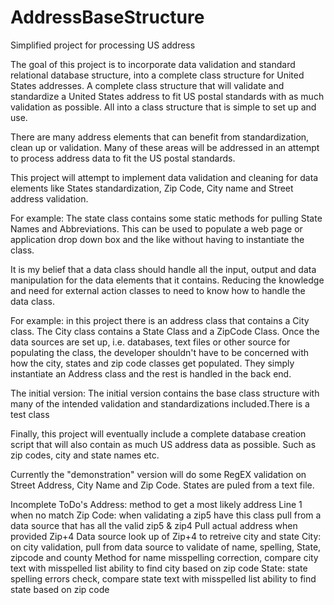 # AddressBaseStructure
Simplified project for processing US address

The goal of this project is to incorporate data validation and standard relational database structure, into a complete 
class structure for United States addresses. A complete class structure that will validate and standardize a United States 
address to fit US postal standards with as much validation as possible. 
All into a class structure that is simple to set up and use. 

There are many address elements that can benefit from standardization, clean up or validation. 
Many of these areas will be addressed in an attempt to process address data to fit the 
US postal standards.

This project will attempt to implement data validation and cleaning for data elements like States standardization,
Zip Code, City name and Street address validation.

For example: The state class contains some static methods for pulling State Names and Abbreviations. 
This can be used to populate a web page or application drop down box and the like without having to 
instantiate the class.

It is my belief that a data class should handle all the input, output and data manipulation for the data elements
that it contains. Reducing the knowledge and need for external action classes to need to know how to handle the data class.

For example: in this project  there is an address class that contains a City class. The City class contains a State Class and
a ZipCode Class. Once the data sources are set up, i.e. databases, text files or other source for populating the class, 
the developer shouldn't have to be concerned with how the city, states and zip code classes get populated. 
They simply instantiate an Address class and the rest is handled in the back end.

The initial version:
  The initial version contains the base class structure with many of the intended validation and standardizations included.There is a test class

Finally, this project will eventually include a complete database creation script that will also contain as much US 
address data as possible. Such as zip codes, city and state names etc.

Currently the "demonstration" version will do some RegEX validation on Street Address, City Name and Zip Code. States are puled from a text file.

Incomplete ToDo's 
  Address:
    method to get a most likely address Line 1 when no match
  Zip Code:
    when validating a zip5 have this class pull from a data source that has all the valid zip5 & zip4
    Pull actual address when provided Zip+4
    Data source look up of Zip+4 to retreive city and state
  City:
    on city validation, pull from data source to validate of name, spelling, State, zipcode and county
    Method for name misspelling correction, compare city text with misspelled list
    ability to find city based on zip code
  State:
    state spelling errors check, compare state text with misspelled list
    ability to find state based on zip code
